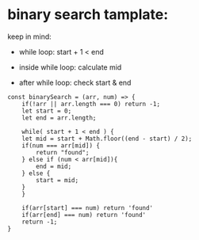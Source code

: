 # binary search tamplate: 

keep in mind: 

  - while loop: start + 1 < end
  
  - inside while loop: calculate mid
  
  - after while loop: check start & end

```
const binarySearch = (arr, num) => {
	if(!arr || arr.length === 0) return -1; 
	let start = 0;
	let end = arr.length;

	while( start + 1 < end ) {
	let mid = start + Math.floor((end - start) / 2);
	if(num === arr[mid]) {
		return "found";
	} else if (num < arr[mid]){
		end = mid;
	} else {
		start = mid;
	}
	}
	
	if(arr[start] === num) return 'found'
	if(arr[end] === num) return 'found'
	return -1;
}

```


